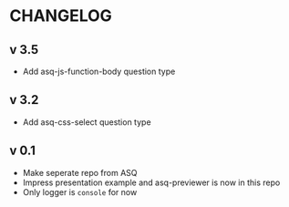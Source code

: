 # CHANGELOG


## v 3.5
 * Add asq-js-function-body question type
 
## v 3.2
 * Add asq-css-select question type

## v 0.1
 * Make seperate repo from ASQ
 * Impress presentation example and asq-previewer is now in this repo
 * Only logger is `console` for now
